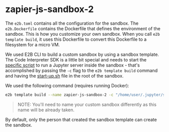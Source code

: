 # zapier-js-sandbox-2

The `e2b.toml` contains all the configuration for the sandbox.
The `e2b.Dockerfile` contains the Dockerfile that defines the environment of the sandbox. This is how you customize your own sandbox. When you call `e2b template build`, it uses this Dockerfile to convert this Dockerfile to a filesystem for a micro VM.

We used E2B CLI to build a custom sandbox by using a sandbox template. The Code Interpreter SDK is a little bit special and needs to start the [specific script](https://e2b.dev/docs/code-interpreter/template) to run a Jupyter server inside the sandbox - that's accomplished by passing the `-c` flag to the `e2b template build` command and having the [start-up.sh](./start-up.sh) file in the root of the sandbox.

We used the following command (requires running Docker):
```bash
e2b template build --name zapier-js-sandbox-2 -c "/home/user/.jupyter/start-up.sh"
```
> NOTE: You'll need to name your custom sandbox differently as this name will be already taken.

By default, only the person that created the sandbox template can create the sandbox.
